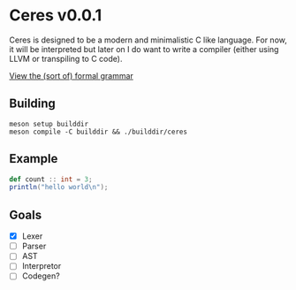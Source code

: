 # Ceres v0.0.1
Ceres is designed to be a modern and minimalistic C like language. For now, it will be interpreted but later on
I do want to write a compiler (either using LLVM or transpiling to C code).

[View the (sort of) formal grammar](blob/main/docs/grammar.bnf)

## Building
```
meson setup builddir
meson compile -C builddir && ./builddir/ceres
```

## Example
```scala
def count :: int = 3;
println("hello world\n");
```

## Goals
- [x] Lexer
- [ ] Parser
- [ ] AST
- [ ] Interpretor
- [ ] Codegen?
